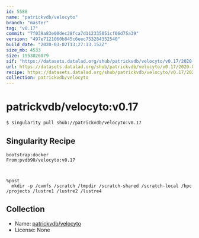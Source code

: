 ```yaml
---
id: 5588
name: "patrickvdb/velocyto"
branch: "master"
tag: "v0.17"
commit: "7f039a83e00dec28fca7d112335051cf06d75a39"
version: "497e7121060b845c6eec753284352540"
build_date: "2020-03-02T13:27:13.152Z"
size_mb: 4533
size: 1953026079
sif: "https://datasets.datalad.org/shub/patrickvdb/velocyto/v0.17/2020-03-02-7f039a83-497e7121/497e7121060b845c6eec753284352540.simg"
url: https://datasets.datalad.org/shub/patrickvdb/velocyto/v0.17/2020-03-02-7f039a83-497e7121/
recipe: https://datasets.datalad.org/shub/patrickvdb/velocyto/v0.17/2020-03-02-7f039a83-497e7121/Singularity
collection: patrickvdb/velocyto
---
```


# patrickvdb/velocyto:v0.17

```bash
$ singularity pull shub://patrickvdb/velocyto:v0.17
```

## Singularity Recipe

```singularity
bootstrap:docker
From:pvdb90/velocyto:v0.17



%post
  mkdir -p /cvmfs /scratch /tmpdir /scratch-shared /scratch-local /hpc /projects /lustre1 /lustre2 /lustre4
```

## Collection

 - Name: [patrickvdb/velocyto](https://github.com/patrickvdb/velocyto)
 - License: None

